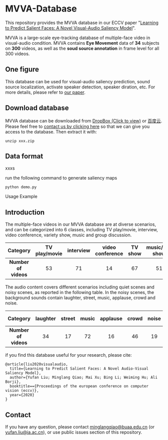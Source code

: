 # MVVA-Database
This repository provides the MVVA database in our ECCV paper "[Learning to Predict Salient Faces: A Novel Visual-Audio Saliency Model](https://arxiv.org/abs/2207.05273)".

MVVA is a large-scale eye-tracking database of multiple-face video in visual-audio condition. MVVA contains **Eye Movement** data of **34** subjects on **300** videos, as well as the **soud source annotation** in frame level for all 300 videos. 

## One figure

This database can be used for visual-audio saliency prediction, sound source localization, activate speaker detection, speaker diration, etc. For more details, please refer to [our paper](https://www.ecva.net/papers/eccv_2020/papers_ECCV/papers/123650409.pdf).


<!-- <p align="center"><img src="https://github.com/YuhangSong/DHP/blob/master/imgs/VRBasketball_all.gif"/></p> -->

## Download database
MVVA database can be downloaded from [DropBox (Click to view)](https:xxxx) or [百度云](). Please feel free to [contact us by clicking here](mailto:yufan.liu@ia.ac.cn,MinglangQiao@buaa.edu.cn) so that we can give you access to the database. 
Then extract it with:
```
unzip xxx.zip
```

## Data format
xxxs

run the following command to generate saliency maps 
```
python demo.py
```

Usage Example


## Introduction
The multiple-face videos in our MVVA database are at diverse scenarios, and can be categorized into 6 classes,
including TV play/movie, interview, video conference, variety show, music and
group discussion. 
<!-- ![category](./fig/category.PNG) -->
|  <b>Category  | TV play/movie  | interview | video conference | TV show | music/talk show | group overall | overall |
|  :----:  | :----:  | :----:  | :----: |  :----:  | :----:  |  :----:  | :----:  |
| <b>Number of videos | 53 |  71  | 14 | 67 | 51 | 44 | 300 |



The audio content covers different scenarios including quiet scenes and noisy scenes, as reported in the following table. In the noisy scenes, the
background sounds contain laughter, street, music, applause, crowd and noise.
<!-- ![category](./fig/audio_scenes.PNG) -->
|  <b>Category  | laughter  | street | music | applause | crowd | noise | quiet scenes | overall |
|  :----:  | :----:  | :----:  | :----: |  :----:  | :----:  |  :----:  | :----:  | :----:  |
| <b>Number of videos | 34 |  17  | 72 | 16 | 46 | 19 | 96 | 300 |

if you find this database useful for your research, please cite:
```
@article{liu2020visualaudio,
  title={Learning to Predict Salient Faces: A Novel Audio-Visual Saliency Model},
  author={Yufan Liu; Minglang Qiao; Mai Xu; Bing Li; Weiming Hu; Ali Borji},
  booktitle=={Proceedings of the european conference on computer vision (eccv)},
  year={2020}
}
```

## Contact
If you have any question, please contact minglangqiao@buaa.edu.cn (or yufan.liu@ia.ac.cn), or use public issues section of this repository.
